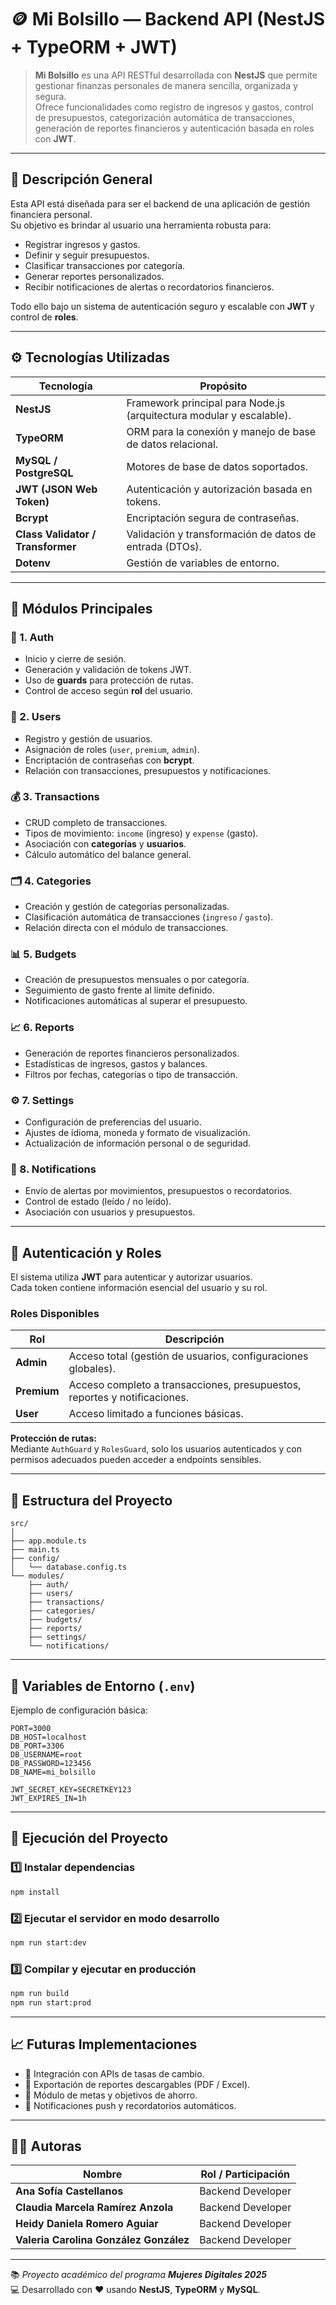 # 🪙 Mi Bolsillo — Backend API (NestJS + TypeORM + JWT)

> **Mi Bolsillo** es una API RESTful desarrollada con **NestJS** que permite gestionar finanzas personales de manera sencilla, organizada y segura.  
> Ofrece funcionalidades como registro de ingresos y gastos, control de presupuestos, categorización automática de transacciones, generación de reportes financieros y autenticación basada en roles con **JWT**.

---

## 📘 Descripción General

Esta API está diseñada para ser el backend de una aplicación de gestión financiera personal.  
Su objetivo es brindar al usuario una herramienta robusta para:

- Registrar ingresos y gastos.  
- Definir y seguir presupuestos.  
- Clasificar transacciones por categoría.  
- Generar reportes personalizados.  
- Recibir notificaciones de alertas o recordatorios financieros.  

Todo ello bajo un sistema de autenticación seguro y escalable con **JWT** y control de **roles**.

---

## ⚙️ Tecnologías Utilizadas

| Tecnología | Propósito |
|-------------|------------|
| **NestJS** | Framework principal para Node.js (arquitectura modular y escalable). |
| **TypeORM** | ORM para la conexión y manejo de base de datos relacional. |
| **MySQL / PostgreSQL** | Motores de base de datos soportados. |
| **JWT (JSON Web Token)** | Autenticación y autorización basada en tokens. |
| **Bcrypt** | Encriptación segura de contraseñas. |
| **Class Validator / Transformer** | Validación y transformación de datos de entrada (DTOs). |
| **Dotenv** | Gestión de variables de entorno. |

---

## 🧩 Módulos Principales

### 🔑 1. Auth
- Inicio y cierre de sesión.  
- Generación y validación de tokens JWT.  
- Uso de **guards** para protección de rutas.  
- Control de acceso según **rol** del usuario.

### 👥 2. Users
- Registro y gestión de usuarios.  
- Asignación de roles (`user`, `premium`, `admin`).  
- Encriptación de contraseñas con **bcrypt**.  
- Relación con transacciones, presupuestos y notificaciones.

### 💰 3. Transactions
- CRUD completo de transacciones.  
- Tipos de movimiento: `income` (ingreso) y `expense` (gasto).  
- Asociación con **categorías** y **usuarios**.  
- Cálculo automático del balance general.

### 🗂️ 4. Categories
- Creación y gestión de categorías personalizadas.  
- Clasificación automática de transacciones (`ingreso` / `gasto`).  
- Relación directa con el módulo de transacciones.

### 📊 5. Budgets
- Creación de presupuestos mensuales o por categoría.  
- Seguimiento de gasto frente al límite definido.  
- Notificaciones automáticas al superar el presupuesto.

### 📈 6. Reports
- Generación de reportes financieros personalizados.  
- Estadísticas de ingresos, gastos y balances.  
- Filtros por fechas, categorías o tipo de transacción.

### ⚙️ 7. Settings
- Configuración de preferencias del usuario.  
- Ajustes de idioma, moneda y formato de visualización.  
- Actualización de información personal o de seguridad.

### 🔔 8. Notifications
- Envío de alertas por movimientos, presupuestos o recordatorios.  
- Control de estado (leído / no leído).  
- Asociación con usuarios y presupuestos.

---

## 🔐 Autenticación y Roles

El sistema utiliza **JWT** para autenticar y autorizar usuarios.  
Cada token contiene información esencial del usuario y su rol.

### Roles Disponibles
| Rol | Descripción |
|------|--------------|
| **Admin** | Acceso total (gestión de usuarios, configuraciones globales). |
| **Premium** | Acceso completo a transacciones, presupuestos, reportes y notificaciones. |
| **User** | Acceso limitado a funciones básicas. |

**Protección de rutas:**  
Mediante `AuthGuard` y `RolesGuard`, solo los usuarios autenticados y con permisos adecuados pueden acceder a endpoints sensibles.

---

## 🧠 Estructura del Proyecto

```
src/
│
├── app.module.ts
├── main.ts
├── config/
│   └── database.config.ts
└── modules/
    ├── auth/
    ├── users/
    ├── transactions/
    ├── categories/
    ├── budgets/
    ├── reports/
    ├── settings/
    └── notifications/
```

---

## 🧾 Variables de Entorno (`.env`)

Ejemplo de configuración básica:

```env
PORT=3000
DB_HOST=localhost
DB_PORT=3306
DB_USERNAME=root
DB_PASSWORD=123456
DB_NAME=mi_bolsillo

JWT_SECRET_KEY=SECRETKEY123
JWT_EXPIRES_IN=1h
```

---

## 🚀 Ejecución del Proyecto

### 1️⃣ Instalar dependencias
```bash
npm install
```

### 2️⃣ Ejecutar el servidor en modo desarrollo
```bash
npm run start:dev
```

### 3️⃣ Compilar y ejecutar en producción
```bash
npm run build
npm run start:prod
```

---

## 📈 Futuras Implementaciones

- 💱 Integración con APIs de tasas de cambio.  
- 📄 Exportación de reportes descargables (PDF / Excel).  
- 🎯 Módulo de metas y objetivos de ahorro.  
- 🔔 Notificaciones push y recordatorios automáticos.  

---

## 👩‍💻 Autoras

| Nombre | Rol / Participación |
|--------|----------------------|
| **Ana Sofía Castellanos** | Backend Developer |
| **Claudia Marcela Ramírez Anzola** | Backend Developer |
| **Heidy Daniela Romero Aguiar** | Backend Developer |
| **Valeria Carolina González González** | Backend Developer |

---

📚 *Proyecto académico del programa **Mujeres Digitales 2025***  
💻 Desarrollado con ❤️ usando **NestJS**, **TypeORM** y **MySQL**.
